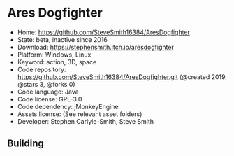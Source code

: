 # Ares Dogfighter

- Home: https://github.com/SteveSmith16384/AresDogfighter
- State: beta, inactive since 2016
- Download: https://stephensmith.itch.io/aresdogfighter
- Platform: Windows, Linux
- Keyword: action, 3D, space
- Code repository: https://github.com/SteveSmith16384/AresDogfighter.git (@created 2019, @stars 3, @forks 0)
- Code language: Java
- Code license: GPL-3.0
- Code dependency: jMonkeyEngine
- Assets license: (See relevant asset folders)
- Developer: Stephen Carlyle-Smith, Steve Smith

## Building
